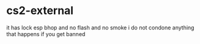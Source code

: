 # cs2-external
it has lock esp bhop and no flash and no smoke
i do not condone anything that happens if you get banned
